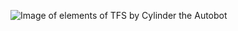 ![Image of elements of TFS by Cylinder the Autobot](https://images-wixmp-ed30a86b8c4ca887773594c2.wixmp.com/f/d9192984-81e2-4549-8b2e-82c548622b49/d7117hw-7b0e7f1d-413a-44eb-a006-1a726f8c1dc4.png/v1/fill/w_1024,h_1129,q_80,strp/the_elements_of_tfs_by_cylinder_the_autobot_d7117hw-fullview.jpg?token=eyJ0eXAiOiJKV1QiLCJhbGciOiJIUzI1NiJ9.eyJzdWIiOiJ1cm46YXBwOiIsImlzcyI6InVybjphcHA6Iiwib2JqIjpbW3siaGVpZ2h0IjoiPD0xMTI5IiwicGF0aCI6IlwvZlwvZDkxOTI5ODQtODFlMi00NTQ5LThiMmUtODJjNTQ4NjIyYjQ5XC9kNzExN2h3LTdiMGU3ZjFkLTQxM2EtNDRlYi1hMDA2LTFhNzI2ZjhjMWRjNC5wbmciLCJ3aWR0aCI6Ijw9MTAyNCJ9XV0sImF1ZCI6WyJ1cm46c2VydmljZTppbWFnZS5vcGVyYXRpb25zIl19.ns3CN42C2r5JGGjOPSqPOfTxaI5yfaUjl6ROoBYoY9k)
